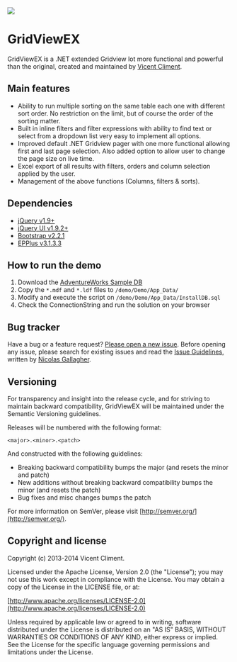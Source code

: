 <a href="https://github.com/vcliment89/GridViewEX/">
  <img src="http://cdn1.iconfinder.com/data/icons/cc_mono_icon_set/blacks/48x48/2x2_grid.png">
</a>

GridViewEX
==========

GridViewEX is a .NET extended Gridview lot more functional and powerful than the original, created and maintained by [Vicent Climent](http://www.linkedin.com/in/vcliment89/en).

## Main features
 * Ability to run multiple sorting on the same table each one with different sort order. No restriction on the limit, but of course the order of the sorting matter.
 * Built in inline filters and filter expressions with ability to find text or select from a dropdown list very easy to implement all options.
 * Improved default .NET Gridview pager with one more functional allowing first and last page selection. Also added option to allow user to change the page size on live time.
 * Excel export of all results with filters, orders and column selection applied by the user.
 * Management of the above functions (Columns, filters & sorts).

## Dependencies
 * [jQuery v1.9+](https://github.com/jquery/jquery)
 * [jQuery UI v1.9.2+](https://github.com/jquery/jquery)
 * [Bootstrap v2.2.1](https://github.com/twitter/bootstrap)
 * [EPPlus v3.1.3.3](http://epplus.codeplex.com/)

## How to run the demo
 1. Download the [AdventureWorks Sample DB](http://msftdbprodsamples.codeplex.com/releases/view/93587)
 2. Copy the `*.mdf` and `*.ldf` files to `/demo/Demo/App_Data/`
 3. Modify and execute the script on `/demo/Demo/App_Data/InstallDB.sql`
 4. Check the ConnectionString and run the solution on your browser

## Bug tracker

Have a bug or a feature request? [Please open a new issue](https://github.com/vcliment89/GridViewEX/issues). Before opening any issue, please search for existing issues and read the [Issue Guidelines](https://github.com/necolas/issue-guidelines), written by [Nicolas Gallagher](https://github.com/necolas/).

## Versioning

For transparency and insight into the release cycle, and for striving to maintain backward compatibility, GridViewEX will be maintained under the Semantic Versioning guidelines.

Releases will be numbered with the following format:

`<major>.<minor>.<patch>`

And constructed with the following guidelines:

* Breaking backward compatibility bumps the major (and resets the minor and patch)
* New additions without breaking backward compatibility bumps the minor (and resets the patch)
* Bug fixes and misc changes bumps the patch

For more information on SemVer, please visit [http://semver.org/](http://semver.org/).

## Copyright and license

Copyright (c) 2013-2014 Vicent Climent.

Licensed under the Apache License, Version 2.0 (the "License");
you may not use this work except in compliance with the License.
You may obtain a copy of the License in the LICENSE file, or at:

  [http://www.apache.org/licenses/LICENSE-2.0](http://www.apache.org/licenses/LICENSE-2.0)

Unless required by applicable law or agreed to in writing, software
distributed under the License is distributed on an "AS IS" BASIS,
WITHOUT WARRANTIES OR CONDITIONS OF ANY KIND, either express or implied.
See the License for the specific language governing permissions and
limitations under the License.
